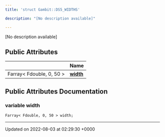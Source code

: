 ```yaml
---
title: 'struct Gambit::DS5_WIDTHS'

description: "[No description available]"

---
```









[No description available]

## Public Attributes

|                | Name           |
| -------------- | -------------- |
| Farray< Fdouble, 0, 50 > | **[width](/documentation/code/main/classes/structgambit_1_1ds5__widths/#variable-width)**  |

## Public Attributes Documentation

### variable width

```
Farray< Fdouble, 0, 50 > width;
```


-------------------------------

Updated on 2022-08-03 at 02:29:30 +0000